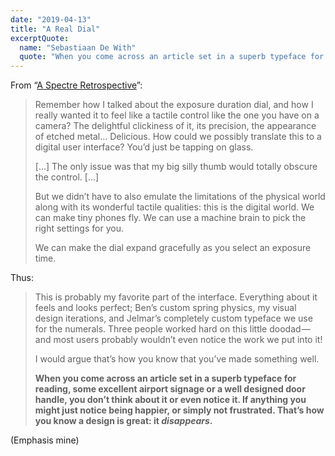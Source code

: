 ```yaml
---
date: "2019-04-13"
title: "A Real Dial"
excerptQuote:
  name: "Sebastiaan De With"
  quote: "When you come across an article set in a superb typeface for reading, some excellent airport signage or a well designed door handle, you don’t think about it or even notice it. If anything you might just notice being happier, or simply not frustrated. That’s how you know a design is great: it disappears."
---
```


From “[A Spectre Retrospective](https://blog.halide.cam/a-spectre-retrospective-part-2-design-708c2faf801b)”:

> Remember how I talked about the exposure duration dial, and how I really wanted it to feel like a tactile control like the one you have on a camera? The delightful clickiness of it, its precision, the appearance of etched metal… Delicious. How could we possibly translate this to a digital user interface? You’d just be tapping on glass.
>
> […] The only issue was that my big silly thumb would totally obscure the control. […]
>
> But we didn’t have to also emulate the limitations of the physical world along with its wonderful tactile qualities: this is the digital world. We can make tiny phones fly. We can use a machine brain to pick the right settings for you.
>
> We can make the dial expand gracefully as you select an exposure time.

Thus:

> This is probably my favorite part of the interface. Everything about it feels and looks perfect; Ben’s custom spring physics, my visual design iterations, and Jelmar’s completely custom typeface we use for the numerals. Three people worked hard on this little doodad — and most users probably wouldn’t even notice the work we put into it!
>
> I would argue that’s how you know that you’ve made something well.
>
> **When you come across an article set in a superb typeface for reading, some excellent airport signage or a well designed door handle, you don’t think about it or even notice it. If anything you might just notice being happier, or simply not frustrated. That’s how you know a design is great: it _disappears_.**

(Emphasis mine)
